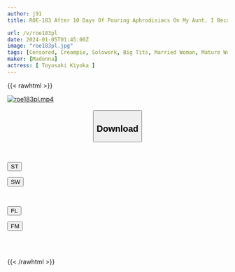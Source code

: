 ```yaml
---
author: j91
title: ROE-183 After 10 Days Of Pouring Aphrodisiacs On My Aunt, I Became A Meat Urinal Where I Could Have As Much Creampie As I Wanted... Kiyoka Toyosaki

url: /v/roe183pl
date: 2024-01-05T01:45:00Z
image: "roe183pl.jpg"
tags: [Censored, Creampie, Solowork, Big Tits, Married Woman, Mature Woman, Drug	]
maker: [Madonna]
actress: [ Toyosaki Kiyoka ]
---
```



{{< rawhtml >}}

<div class="video" data-videoid="vrBKq7dkbAh4qRR">
    <a href="javascript:;">
        <img src="/v/roe183pl/roe183pl.jpg" width="WIDTH" height="HEIGHT" alt="roe183pl.mp4" loading="lazy">
    </a>
</div>

<script type="text/javascript" src="https://j91.asia/asset/on-demand-st.js"></script>

<br>
  <link rel="stylesheet" href="https://j91.asia/asset/bs5.css">
  
  <center>
  <button class="btn btn-primary" type="button" data-bs-toggle="collapse" data-bs-target=".multi-collapse" aria-expanded="false" aria-controls="multiCollapseExample1 multiCollapseExample2"><h2>Download</h2></button></center>
</p>
<div class="row">
  <div class="col">
    <div class="collapse multi-collapse" id="multiCollapseExample1">
      <div class="card card-body">
	      	      <br>
<div class="buttons">  
<p><a href="https://streamtape.to/v/vrBKq7dkbAh4qRR" target="_blank"><button class="btn-hover color-3"><i class="fa fa-download"></i> ST</button></a></p>
<p><a href="https://flaswish.com/esqr077966n4" target="_blank"><button class="btn-hover color-2"><i class="fa fa-download"></i> SW</button></a></p></div>
    </div>
  </div>
</div>
  <div class="col">
    <div class="collapse multi-collapse" id="multiCollapseExample2">
      <div class="card card-body">
	      <br>
<div class="buttons">
<p><a href="javascript:;" target="_blank"><button class="btn-hover color-9"><i class="fa fa-download"></i> FL</button></a></p>
<p><a href="javascript:;" target="_blank"><button class="btn-hover color-8"><i class="fa fa-download"></i> FM</button></a></p></div>
<br><br>
      </div>
    </div>
  </div>
</div>

{{< /rawhtml >}}